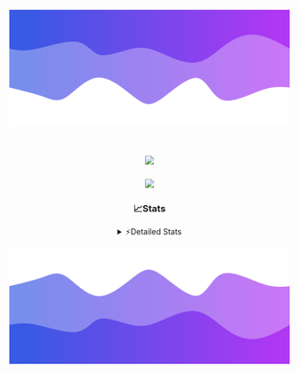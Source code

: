 ![Header](./header.png)
<div align="center">

<h1 align="center">
  <a href="https://git.io/typing-svg">
    <img src="https://readme-typing-svg.herokuapp.com/?lines=Hello,+There!+%F0%9F%91%8B;This+is+chicho.;Owner+on+Ocean;&center=true&size=25">
  </a>
</h1>
  
<p align="center">
  <img src="https://lanyard.cnrad.dev/api/852683595378196480" />
</p>

### 📈Stats
<details>
    <summary> ⚡Detailed Stats</summary>
    <br/>

<!--START_SECTION:waka-->
![Code Time](http://img.shields.io/badge/Code%20Time-790%20hrs%2047%20mins-blue)

![Profile Views](http://img.shields.io/badge/Profile%20Views-2-blue)

**🐱 My GitHub Data** 

> 📦 77.6 kB Used in GitHub's Storage 
 > 
> 🏆 29 Contributions in the Year 2024
 > 
> 🚫 Not Opted to Hire
 > 
> 📜 15 Public Repositories 
 > 
> 🔑 8 Private Repositories 
 > 
**I'm a Night 🦉** 

```text
🌞 Morning                22 commits          █░░░░░░░░░░░░░░░░░░░░░░░░   05.43 % 
🌆 Daytime                57 commits          ████░░░░░░░░░░░░░░░░░░░░░   14.07 % 
🌃 Evening                177 commits         ███████████░░░░░░░░░░░░░░   43.70 % 
🌙 Night                  149 commits         █████████░░░░░░░░░░░░░░░░   36.79 % 
```
📅 **I'm Most Productive on Tuesday** 

```text
Monday                   25 commits          ██░░░░░░░░░░░░░░░░░░░░░░░   06.17 % 
Tuesday                  108 commits         ███████░░░░░░░░░░░░░░░░░░   26.67 % 
Wednesday                83 commits          █████░░░░░░░░░░░░░░░░░░░░   20.49 % 
Thursday                 56 commits          ███░░░░░░░░░░░░░░░░░░░░░░   13.83 % 
Friday                   46 commits          ███░░░░░░░░░░░░░░░░░░░░░░   11.36 % 
Saturday                 34 commits          ██░░░░░░░░░░░░░░░░░░░░░░░   08.40 % 
Sunday                   53 commits          ███░░░░░░░░░░░░░░░░░░░░░░   13.09 % 
```


📊 **This Week I Spent My Time On** 

```text
🕑︎ Time Zone: America/Argentina/Buenos_Aires

💬 Programming Languages: 
TypeScript               3 hrs 53 mins       █████████████░░░░░░░░░░░░   51.72 % 
Astro                    3 hrs 10 mins       ███████████░░░░░░░░░░░░░░   42.26 % 
JavaScript               16 mins             █░░░░░░░░░░░░░░░░░░░░░░░░   03.69 % 
CSS                      6 mins              ░░░░░░░░░░░░░░░░░░░░░░░░░   01.44 % 
HTML                     2 mins              ░░░░░░░░░░░░░░░░░░░░░░░░░   00.59 % 

🔥 Editors: 
VS Code                  7 hrs 30 mins       █████████████████████████   100.00 % 

🐱‍💻 Projects: 
ampararweb               4 hrs 14 mins       ██████████████░░░░░░░░░░░   56.44 % 
amparar                  3 hrs 16 mins       ███████████░░░░░░░░░░░░░░   43.56 % 

💻 Operating System: 
Windows                  4 hrs 55 mins       ████████████████░░░░░░░░░   65.64 % 
Mac                      2 hrs 34 mins       █████████░░░░░░░░░░░░░░░░   34.36 % 
```

**I Mostly Code in JavaScript** 

```text
JavaScript               8 repos             ██████░░░░░░░░░░░░░░░░░░░   25.81 % 
HTML                     7 repos             ██████░░░░░░░░░░░░░░░░░░░   22.58 % 
C#                       2 repos             ██░░░░░░░░░░░░░░░░░░░░░░░   06.45 % 
TypeScript               1 repo              █░░░░░░░░░░░░░░░░░░░░░░░░   03.23 % 
SCSS                     1 repo              █░░░░░░░░░░░░░░░░░░░░░░░░   03.23 % 
```




 Last Updated on 30/07/2024 17:12:47 UTC
<!--END_SECTION:waka-->
</details>

![Footer](./footer.png)
